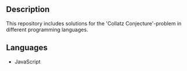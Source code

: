 ## Description ##
This repository includes solutions for the 'Collatz Conjecture'-problem in different programming languages.

## Languages ##
* JavaScript